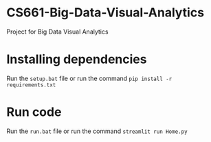 # CS661-Big-Data-Visual-Analytics

Project for Big Data Visual Analytics

# Installing dependencies

Run the `setup.bat` file or run the command `pip install -r requirements.txt`

# Run code

Run the `run.bat` file or run the command `streamlit run Home.py`
